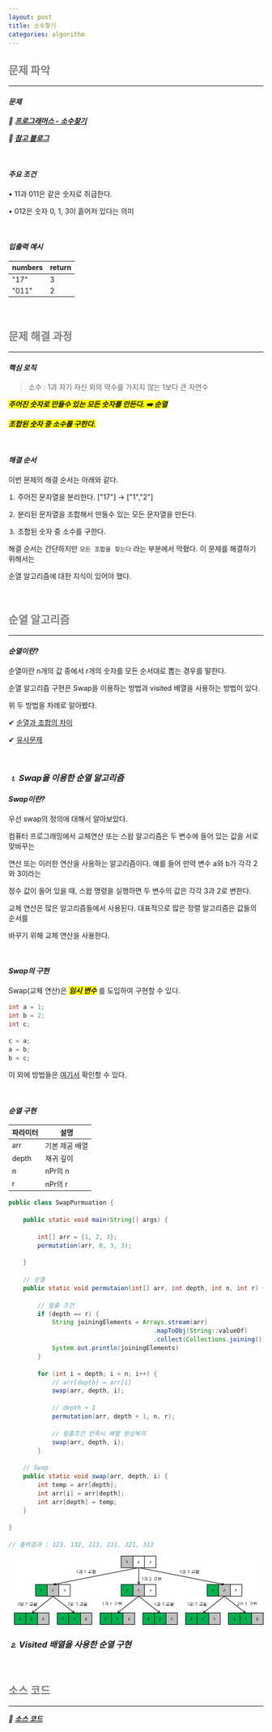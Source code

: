 ```yaml
---
layout: post
title: 소수찾기
categories: algorithm
---
```


## <span style="color:gray">문제 파악</span>

---

#### ***문제***

***🔖 [프로그래머스 - 소수찾기](https://school.programmers.co.kr/learn/courses/30/lessons/42839)***

***🔖 [참고 블로그](https://developerbee.tistory.com/138)***

<br>

#### ***주요 조건***

• 11과 011은 같은 숫자로 취급한다.

• 012은 숫자 0, 1, 3이 흩어저 있다는 의미

<br>

#### ***입출력 예시***

|numbers|return|
|-------|------|
|"17"|3|
|"011"|2|


<br>

## <span style="color:gray">문제 해결 과정</span>

---

#### ***핵심 로직***

> 소수 : 1과 자기 자신 외의 약수를 가지지 않는 1보다 큰 자연수

***<span style="background-color:yellow">주어진 숫자로 만들수 있는 모든 숫자를 만든다. ➡️ 순열</span>***

***<span style="background-color:yellow">조합된 숫자 중 소수를 구한다.</span>***

<br>

#### ***해결 순서***

이번 문제의 해결 순서는 아래와 같다.

⒈ 주어진 문자열을 분리한다. ["17"] → ["1","2"]

⒉ 분리된 문자열을 조합해서 만들수 있는 모든 문자열을 만든다.

⒊ 조합된 숫자 중 소수를 구한다.

해결 순서는 간단하지만 `모든 조합을 찾는다` 라는 부분에서 막혔다. 이 문제를 해결하기 위해서는

순열 알고리즘에 대한 지식이 있어야 했다. 

<br>

## <span style="color:gray">순열 알고리즘</span>

---

#### ***순열이란?***

순열이란 n개의 값 중에서 r개의 숫자를 모든 순서대로 뽑는 경우를 말한다.

순열 알고리즘 구현은 Swap을 이용하는 방법과 visited 배열을 사용하는 방법이 있다.

위 두 방법을 차례로 알아봤다.

✔︎ [순열과 조합의 차이](https://jwdeveloper.tistory.com/270)

✔︎ [유사문제](https://www.acmicpc.net/problem/10974)

<br>

### ***⒈ Swap을 이용한 순열 알고리즘***

#### ***Swap이란?***

우선 swap의 정의에 대해서 알아보았다.

컴퓨터 프로그래밍에서 교체연산 또는 스왑 알고리즘은 두 변수에 들어 있는 값을 서로 맞바꾸는

연산 또는 이러한 연산을 사용하는 알고리즘이다. 예를 들어 만약 변수 a와 b가 각각 2와 3이라는

정수 값이 들어 있을 때, 스왑 명령을 실행하면 두 변수의 값은 각각 3과 2로 변한다.

교체 연산은 많은 알고리즘들에서 사용된다. 대표적으로 많은 정렬 알고리즘은 값들의 순서를 

바꾸기 위해 교체 연산을 사용한다. 

<br>

#### ***Swap의 구현***

Swap(교체 연산)은 ***<span style="background-color:yellow">임시 변수</span>*** 를 도입하여 구현할 수 있다.

```java
int a = 1;
int b = 2;
int c;

c = a;
a = b;
b = c;
```

이 외에 방법들은 [여기서](https://ko.wikipedia.org/wiki/%EA%B5%90%EC%B2%B4_%EC%97%B0%EC%82%B0) 확인할 수 있다.

<br>

#### ***순열 구현***


|파라미터|설명|
|--------|----|
|arr|기본 제공 배열|
|depth|재귀 깊이|
|n|nPr의 n|
|r|nPr의 r|


```java
public class SwapPurmuation {

    public static void main(String[] args) {

        int[] arr = {1, 2, 3};
        permutation(arr, 0, 3, 3);

    }

    // 순열
    public static void permutaion(int[] arr, int depth, int n, int r) {

        // 탈출 조건
        if (depth == r) {
            String joiningElements = Arrays.stream(arr)
                                        .mapToObj(String::valueOf)
                                        .collect(Collections.joining());
            System.out.println(joiningElements)
        }

        for (int i = depth; i < n; i++) {    
            // arr[depth] ↔️ arr[i]
            swap(arr, depth, i);

            // depth + 1
            permutation(arr, depth + 1, n, r);

            // 탈출조건 만족시 배열 원상복귀
            swap(arr, depth, i);
        }

    // Swap
    public static void swap(arr, depth, i) {
        int temp = arr[depth];
        int arr[i] = arr[depth];
        int arr[depth] = temp;
    }

}

// 출력결과 : 123, 132, 213, 231, 321, 312
```

<img src="/assets/img/codingTest/swap.png">

<br>

### ***⒉ Visited 배열을 사용한 순열 구현***



















<br>

## <span style="color:gray">소스 코드</span>

---

***🔖 [소스 코드]()***

```java


```